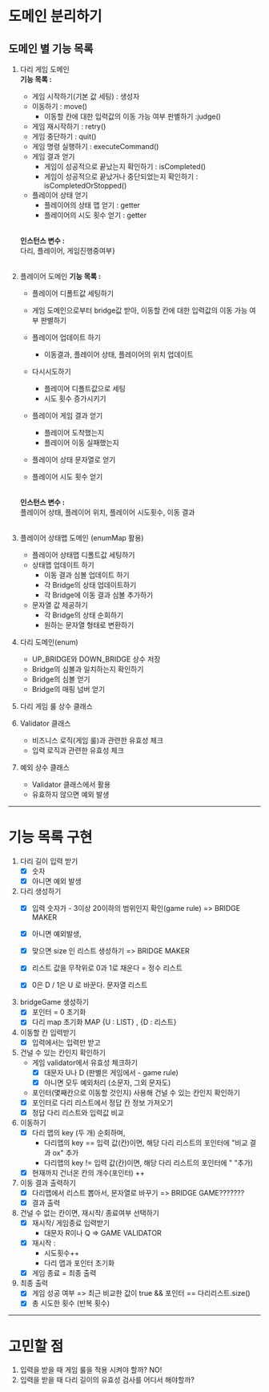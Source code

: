 # 도메인 분리하기
## 도메인 별 기능 목록
1. 다리 게임 도메인<br>
   **기능 목록 :**
    - 게임 시작하기(기본 값 세팅) : 생성자
    - 이동하기 : move()
        - 이동할 칸에 대한 입력값의 이동 가능 여부 판별하기 :judge()
    - 게임 재시작하기 : retry()
    - 게임 중단하기 : quit()
    - 게임 명령 실행하기 : executeCommand()
    - 게임 결과 얻기
        - 게임이 성공적으로 끝났는지 확인하기 : isCompleted()
        - 게임이 성공적으로 끝났거나 중단되었는지 확인하기 : isCompletedOrStopped()
    - 플레이어 상태 얻기
        - 플레이어의 상태 맵 얻기 : getter
        - 플레이어의 시도 횟수 얻기 : getter

   <br>**인스턴스 변수 :** <br>
   다리, 플레이어, 게임진행중여부}<br><br>

2. 플레이어 도메인
   **기능 목록 :**
    - 플레이어 디폴트값 세팅하기
    - 게임 도메인으로부터 bridge값 받아, 이동할 칸에 대한 입력값의 이동 가능 여부 판별하기
    - 플레이어 업데이트 하기
        - 이동결과, 플레이어 상태, 플레이어의 위치 업데이트
    - 다시시도하기
        - 플레이어 디폴트값으로 세팅
        - 시도 횟수 증가시키기

    - 플레이어 게임 결과 얻기
        - 플레이어 도착했는지
        - 플레이어 이동 실패했는지

    - 플레이어 상태 문자열로 얻기
    - 플레이어 시도 횟수 얻기

   <br>**인스턴스 변수 :** <br>
   플레이어 상태, 플레이어 위치, 플레이어 시도횟수, 이동 결과<br><br>

3. 플레이어 상태맵 도메인 (enumMap 활용)
    - 플레이어 상태맵 디폴트값 세팅하기
    - 상태맵 업데이트 하기
        - 이동 결과 심볼 업데이트 하기
        - 각 Bridge의 상태 업데이트하기
        - 각 Bridge에 이동 결과 심볼 추가하기
    - 문자열 값 제공하기
        - 각 Bridge의 상태 순회하기
        - 원하는 문자열 형태로 변환하기

4. 다리 도메인(enum)
    - UP_BRIDGE와 DOWN_BRIDGE 상수 저장
    - Bridge의 심볼과 일치하는지 확인하기
    - Bridge의 심볼 얻기
    - Bridge의 매핑 넘버 얻기

5. 다리 게임 룰 상수 클래스

6. Validator 클래스
    - 비즈니스 로직(게임 룰)과 관련한 유효성 체크
    - 입력 로직과 관련한 유효성 체크

7. 예외 상수 클래스
    - Validator 클래스에서 활용
    - 유효하지 않으면 예외 발생

---

# 기능 목록 구현

1. 다리 길이 입력 받기
    - [x] 숫자
    - [x] 아니면 예외 발생

2. 다리 생성하기
    - [X] 입력 숫자가 - 3이상 20이하의 범위인지 확인(game rule) => BRIDGE MAKER
    - [X] 아니면 예외발생,
   
    - [x] 맞으면 size 인 리스트 생성하기 => BRIDGE MAKER
     
    - [x] 리스트 값을 무작위로 0과 1로 채운다 = 정수 리스트
    - [x] 0은 D / 1은 U 로 바꾼다. 문자열 리스트

3. bridgeGame 생성하기
    - [x] 포인터 = 0 초기화
    - [x] 다리 map 초기화  MAP {U : LIST<STRING>} , {D : 리스트}

4. 이동할 칸 입력받기
    - [x] 입력에서는 입력만 받고

5. 건널 수 있는 칸인지 확인하기
   - 게임 validator에서 유효성 체크하기
      - [X] 대문자 U나 D (판별은 게임에서 - game rule)
      - [X] 아니면 모두 예외처리 (소문자, 그외 문자도)
   
   - 포인터(몇째칸으로 이동할 것인지) 사용해 건널 수 있는 칸인지 확인하기
   - [x] 포인터로 다리 리스트에서 정답 칸 정보 가져오기
   - [x] 정답 다리 리스트와 입력값 비교

6. 이동하기
    - [x] 다리 맵의 key (두 개) 순회하며,
      - 다리맵의 key == 입력 값(칸)이면, 해당 다리 리스트의 포인터에 "비교 결과 ox" 추가
      - 다리맵의 key != 입력 값(칸)이면, 해당 다리 리스트의 포인터에 " "추가)
    - [x] 현재까지 건너온 칸의 개수(포인터) ++
   
7. 이동 결과 출력하기
   - [x] 다리맵에서 리스트 뽑아서, 문자열로 바꾸기 => BRIDGE GAME???????
   - [x] 결과 출력

8. 건널 수 없는 칸이면, 재시작/ 종료여부 선택하기
   - [X] 재시작/ 게임종료 입력받기 
     - 대문자 R이나 Q => GAME VALIDATOR
   - [x] 재시작 :
     - 시도횟수++
     - 다리 맵과 포인터 초기화
   - [x] 게임 종료 = 최종 출력
   
9. 최종 출력
   - [x] 게임 성공 여부 => 최근 비교한 값이 true && 포인터 == 다리리스트.size()
   - [x] 총 시도한 횟수 (반복 횟수)

---

# 고민할 점
1. 입력을 받을 때 게임 룰을 적용 시켜야 할까? NO!
2. 입력을 받을 때 다리 길이의 유효성 검사를 어디서 해야할까?
